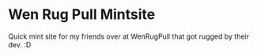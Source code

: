 # Wen Rug Pull Mintsite 

Quick mint site for my friends over at WenRugPull that got rugged by their dev. :D